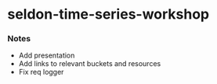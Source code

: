 # seldon-time-series-workshop

### Notes
- Add presentation
- Add links to relevant buckets and resources
- Fix req logger
